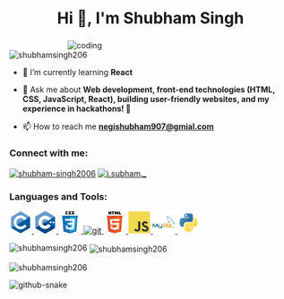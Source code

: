 <h1 align="center">Hi 👋, I'm Shubham Singh</h1>
<h3 align="center"></h3>

<img align="right" alt="coding" width="400" src="https://media2.giphy.com/media/78XCFBGOlS6keY1Bil/giphy.gif?cid=6c09b952bh5l410ldo5ej2wedy2cavda3z0xk1bqnrixt9mu&ep=v1_gifs_search&rid=giphy.gif&ct=g">

<p align="left"> <img src="https://komarev.com/ghpvc/?username=shubhamsingh206&label=Profile%20views&color=0e75b6&style=flat" alt="shubhamsingh206" /> </p>

- 🌱 I’m currently learning **React**

- 💬 Ask me about **Web development, front-end technologies (HTML, CSS, JavaScript, React), building user-friendly websites, and my experience in hackathons! 🚀**

- 📫 How to reach me **negishubham907@gmial.com**

<h3 align="left">Connect with me:</h3>
<p align="left">
<a href="https://linkedin.com/in/shubham-singh2006" target="blank"><img align="center" src="https://raw.githubusercontent.com/rahuldkjain/github-profile-readme-generator/master/src/images/icons/Social/linked-in-alt.svg" alt="shubham-singh2006" height="30" width="40" /></a>
<a href="https://instagram.com/i.subham._" target="blank"><img align="center" src="https://raw.githubusercontent.com/rahuldkjain/github-profile-readme-generator/master/src/images/icons/Social/instagram.svg" alt="i.subham._" height="30" width="40" /></a>
</p>

<h3 align="left">Languages and Tools:</h3>
<p align="left"> <a href="https://www.cprogramming.com/" target="_blank" rel="noreferrer"> <img src="https://raw.githubusercontent.com/devicons/devicon/master/icons/c/c-original.svg" alt="c" width="40" height="40"/> </a> <a href="https://www.w3schools.com/cpp/" target="_blank" rel="noreferrer"> <img src="https://raw.githubusercontent.com/devicons/devicon/master/icons/cplusplus/cplusplus-original.svg" alt="cplusplus" width="40" height="40"/> </a> <a href="https://www.w3schools.com/css/" target="_blank" rel="noreferrer"> <img src="https://raw.githubusercontent.com/devicons/devicon/master/icons/css3/css3-original-wordmark.svg" alt="css3" width="40" height="40"/> </a> <a href="https://git-scm.com/" target="_blank" rel="noreferrer"> <img src="https://www.vectorlogo.zone/logos/git-scm/git-scm-icon.svg" alt="git" width="40" height="40"/> </a> <a href="https://www.w3.org/html/" target="_blank" rel="noreferrer"> <img src="https://raw.githubusercontent.com/devicons/devicon/master/icons/html5/html5-original-wordmark.svg" alt="html5" width="40" height="40"/> </a> <a href="https://developer.mozilla.org/en-US/docs/Web/JavaScript" target="_blank" rel="noreferrer"> <img src="https://raw.githubusercontent.com/devicons/devicon/master/icons/javascript/javascript-original.svg" alt="javascript" width="40" height="40"/> </a> <a href="https://www.mysql.com/" target="_blank" rel="noreferrer"> <img src="https://raw.githubusercontent.com/devicons/devicon/master/icons/mysql/mysql-original-wordmark.svg" alt="mysql" width="40" height="40"/> </a> <a href="https://www.python.org" target="_blank" rel="noreferrer"> <img src="https://raw.githubusercontent.com/devicons/devicon/master/icons/python/python-original.svg" alt="python" width="40" height="40"/> </a> </p>

<p><img align="left" src="https://github-readme-stats.vercel.app/api/top-langs?username=shubhamsingh206&show_icons=true&locale=en&layout=compact" alt="shubhamsingh206" /></p>

<p>&nbsp;<img align="center" src="https://github-readme-stats.vercel.app/api?username=shubhamsingh206&show_icons=true&locale=en" alt="shubhamsingh206" /></p>

<p><img align="center" src="https://github-readme-streak-stats.herokuapp.com/?user=shubhamsingh206&" alt="shubhamsingh206" /></p>


<picture>
  <source media="(prefers-color-scheme: dark)" srcset="https://raw.githubusercontent.com/tobiasmeyhoefer/tobiasmeyhoefer/output/github-snake-dark.svg" />
  <source media="(prefers-color-scheme: light)" srcset="https://raw.githubusercontent.com/tobiasmeyhoefer/tobiasmeyhoefer/output/github-snake.svg" />
  <img alt="github-snake" src="https://raw.githubusercontent.com/tobiasmeyhoefer/tobiasmeyhoefer/output/github-snake.svg" />
</picture>


